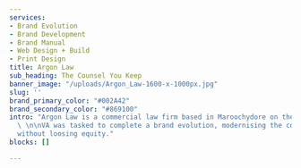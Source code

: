 ```yaml
---
services:
- Brand Evolution
- Brand Development
- Brand Manual
- Web Design + Build
- Print Design
title: Argon Law
sub_heading: The Counsel You Keep
banner_image: "/uploads/Argon_Law-1600-x-1000px.jpg"
slug: ''
brand_primary_color: "#002A42"
brand_secondary_color: "#869100"
intro: "Argon Law is a commercial law firm based in Maroochydore on the Sunshine Coast.
  \ \n\nVA was tasked to complete a brand evolution, modernising the company's identity
  without loosing equity."
blocks: []

---
```

